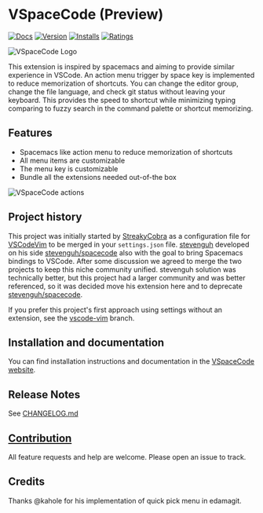 # VSpaceCode (Preview)
[![Docs](https://img.shields.io/website?label=vspacecode.github.io&url=https%3A%2F%2Fvspacecode.github.io)](https://vspacecode.github.io)
[![Version](https://vsmarketplacebadge.apphb.com/version/vspacecode.vspacecode.svg)](https://marketplace.visualstudio.com/items?itemName=vspacecode.vspacecode)
[![Installs](https://vsmarketplacebadge.apphb.com/installs/vspacecode.vspacecode.svg)](https://marketplace.visualstudio.com/items?itemName=vspacecode.vspacecode)
[![Ratings](https://vsmarketplacebadge.apphb.com/rating/vspacecode.vspacecode.svg)](https://marketplace.visualstudio.com/items?itemName=vspacecode.vspacecode)

![VSpaceCode Logo](resources/logo.png)

This extension is inspired by spacemacs and aiming to provide similar experience in VSCode. An action menu trigger by space key is implemented to reduce memorization of shortcuts. You can change the editor group, change the file language, and check git status without leaving your keyboard. This provides the speed to shortcut while minimizing typing comparing to fuzzy search in the command palette or shortcut memorizing.

## Features

- Spacemacs like action menu to reduce memorization of shortcuts
- All menu items are customizable
- The menu key is customizable
- Bundle all the extensions needed out-of-the box

![VSpaceCode actions](https://github.com/VSpaceCode/vspacecode.github.io/blob/master/static/img/demo.gif?raw=true)

## Project history

This project was initially started by [StreakyCobra](https://github.com/StreakyCobra) as a configuration file for [VSCodeVim](https://github.com/VSCodeVim/Vim) to be merged in your `settings.json` file. [stevenguh](https://github.com/stevenguh) developed on his side [stevenguh/spacecode](https://github.com/stevenguh/spacecode) also with the goal to bring Spacemacs bindings to VSCode. After some discussion we agreed to merge the two projects to keep this niche community unified. stevenguh solution was technically better, but this project had a larger community and was better referenced, so it was decided move his extension here and to deprecate [stevenguh/spacecode](https://github.com/stevenguh/spacecode).

If you prefer this project's first approach using settings without an extension, see the [vscode-vim](https://github.com/VSpaceCode/VSpaceCode/tree/vscode-vim) branch.

## Installation and documentation

You can find installation instructions and documentation in the [VSpaceCode website](https://vspacecode.github.io/docs/).

## Release Notes

See [CHANGELOG.md](CHANGELOG.md)

## [Contribution](CONTRIBUTING.md)
All feature requests and help are welcome. Please open an issue to track.

## Credits
Thanks @kahole for his implementation of quick pick menu in edamagit.
